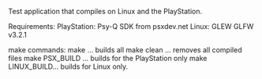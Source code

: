 Test application that compiles on Linux and the PlayStation.

Requirements:
PlayStation:
	Psy-Q SDK from psxdev.net
Linux:
	GLEW
	GLFW v3.2.1

make commands:
make 		... builds all
make clean	... removes all compiled files
make PSX_BUILD 	... builds for the PlayStation only
make LINUX_BUILD... builds for Linux only.
